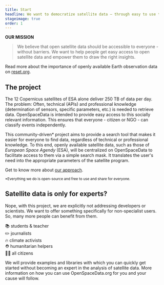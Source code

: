 ```yaml
---
title: Start
headline: We want to democratize satellite data – through easy to use tools and education.
stageimage: true
order: 1
---
```


**OUR MISSION**
> We believe that open satellite data should be accessible to everyone - without barriers. We want to help people get easy access to open satellite data and empower them to draw the right insights.

Read more about the importance of openly available Earth observation data on [reset.org](https://en.reset.org/blog/outer-space-all-just-how-accessible-esas-satellite-data-01262021).

## The project

The 12 Copernicus satellites of ESA alone deliver 250 TB of data per day. The problem: Often, technical (APIs) and professional knowledge (determination of sensors, specific parameters, etc.) is needed to retrieve data. OpenSpaceData is intended to provide easy access to this socially relevant information. This ensures that everyone - citizen or NGO - can classify events independently.

This community-driven* project aims to provide a search tool that makes it easier for everyone to find data, regardless of technical or professional knowledge. To this end, openly available satellite data, such as those of <i>European Space Agendy</i> (ESA), will be centralized on OpenSpaceData to facilitate access to them via a simple search mask. It translates the user's need into the appropriate parameters of the satellite program.

Get to know more about [our approach](/our-approach/).

<small>*Everything we do is open-source and free to use and share for everyone.</small>

## Satellite data is only for experts?

Nope, with this project, we are explicitly not addressing developers or scientists. We want to offer something specifically for non-specialist users. So, many more people can benefit from them.

📚 students & teacher<br />
 ✏️ journalists<br />
🔥 climate activists<br />
⛑ humanitarian helpers<br />
👱‍♀️ all citizens

We will provide examples and libraries with which you can quickly get started without becoming an expert in the analysis of satellite data. More information on how you can use OpenSpaceData.org for you and your cause will follow.
